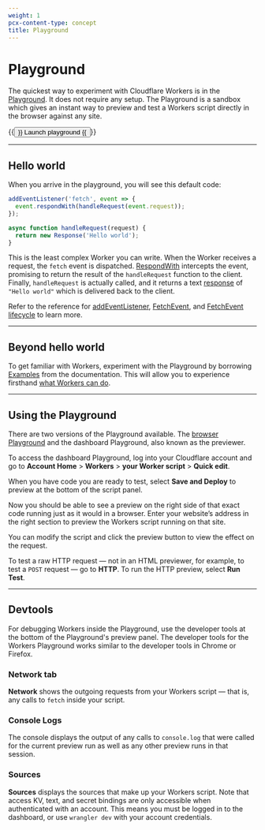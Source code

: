 ```yaml
---
weight: 1
pcx-content-type: concept
title: Playground
---
```


# Playground

The quickest way to experiment with Cloudflare Workers is in the [Playground](https://cloudflareworkers.com/#36ebe026bf3510a2e5acace89c09829f:about:blank). It does not require any setup. The Playground is a sandbox which gives an instant way to preview and test a Workers script directly in the browser against any site.

<p>
  {{<button type="primary" href="https://cloudflareworkers.com/#36ebe026bf3510a2e5acace89c09829f:about:blank">}}
    Launch playground
  {{</button>}}
</p>

---

## Hello world

When you arrive in the playground, you will see this default code:

```js
addEventListener('fetch', event => {
  event.respondWith(handleRequest(event.request));
});

async function handleRequest(request) {
  return new Response('Hello world');
}
```

This is the least complex Worker you can write. When the Worker receives a request, the `fetch` event is dispatched. [RespondWith](/learning/fetch-event-lifecycle#respondwith) intercepts the event, promising to return the result of the `handleRequest` function to the client. Finally, `handleRequest` is actually called, and it returns a text [response](/runtime-apis/response) of `"Hello world"` which is delivered back to the client.

Refer to the reference for [addEventListener](/runtime-apis/add-event-listener), [FetchEvent](/runtime-apis/fetch-event), and [FetchEvent lifecycle](/learning/fetch-event-lifecycle) to learn more.

---

## Beyond hello world

To get familiar with Workers, experiment with the Playground by borrowing [Examples](/examples) from the documentation. This will allow you to experience firsthand [what Workers can do](https://www.cloudflare.com/learning/serverless/why-use-serverless/).

---

## Using the Playground

There are two versions of the Playground available. The [browser Playground](cloudflareworkers.com) and the dashboard Playground, also known as the previewer.

To access the dashboard Playground, log into your Cloudflare account and go to **Account Home** > **Workers** > **your Worker script** > **Quick edit**.

When you have code you are ready to test, select **Save and Deploy** to preview at the bottom of the script panel.

Now you should be able to see a preview on the right side of that exact code running just as it would in a browser. Enter your website’s address in the right section to preview the Workers script running on that site.

You can modify the script and click the preview button to view the effect on the request.

To test a raw HTTP request — not in an HTML previewer, for example, to test a `POST` request — go to **HTTP**. To run the HTTP preview, select **Run Test**.

---

## Devtools

For debugging Workers inside the Playground, use the developer tools at the bottom of the Playground's preview panel. The developer tools for the Workers Playground works similar to the developer tools in Chrome or Firefox.

### Network tab

**Network** shows the outgoing requests from your Workers script — that is, any calls to `fetch` inside your script.

### Console Logs

The console displays the output of any calls to `console.log` that were called for the current preview run as well as any other preview runs in that session.

### Sources

**Sources** displays the sources that make up your Workers script. Note that access KV, text, and secret bindings are only accessible when authenticated with an account. This means you must be logged in to the dashboard, or use `wrangler dev` with your account credentials.

<!--

## Deploy

There are two ways to preview and deploy a Workers script: on [a site on Cloudflare](https://support.cloudflare.com/hc/en-us/articles/201720164) or on a [workers.dev](https://workers.dev/) account. If you'd like to only explore Workers capabilities, you can avoid any setup through the [playground](#playground).

### Cloudflare Dashboard

To preview a script, begin by [logging in](https://www.cloudflare.com/a/login) to your Cloudflare dashboard.

After selecting an account and/or zone to deploy the Worker script to, navigate to the appropriate Workers section.

- For workers.dev:
  ![Navigate workers.dev](https://developers.cloudflare.com/workers/tooling/media/navigate-workers-dev.png)

  For a zone on Cloudflare:
  ![Navigate zone](https://developers.cloudflare.com/workers/tooling/media/navigate-zone.png)

You will see options to edit existing Workers scripts or create new scripts.

To make your Workers script live, click "Save and Deploy".

## How the Preview Tool Works

The previewer tool works by spinning up a mock instance of the [V8 engine](/reference/runtime) outside of Cloudflare's network. Workers created in the Playground are only for experimentation and don’t run on all of Cloudflare’s infrastructure around the world.

### Key Differences from Production

While the preview tool is powerful in development, the tool must run as a mock proxy service so there are some inherent limitations.

The key differences of the previewer versus a live Workers script are:

- Subrequests ( i.e. fetches inside your Workers script) that call the same hostname as the original request will run in the previewer as an external request (i.e. goes back to the front line of Cloudflare), as those subrequests in production will go directly to the origin.
-  `fetch` can only connect to IPv4 addresses in the playground thus, IPv6-only hosts are not supported.
- The output of `console.log` acts as a no-op in production.
- Not all [APIs](/reference/runtime/apis) are available in the previewer that are in production. Cloudflare Edge dependent features particularly (e.g. [Cache API](/reference/apis/cache)) will _not_ work in the previewer.
- If the tested zone has Cloudflare security features set that would block our preview service, such as "Block by country", then one would receive an error message `Sorry, you've been blocked`. To work around this, use the [fiddle service](https://cloudflareworkers.com), or whitelist [Google Cloud IPs](http://ueen.net/google_cloud_ip.txt)\* to preview scripts.

\* Note whitelisting Google IPs may allow other Cloudflare users with same IPs to make requests to your site and bypass security measures.

-->